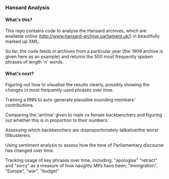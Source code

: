 ### Hansard Analysis

#### What's this?

This repo contains code to analyse the Hansard archives, which are available online (http://www.hansard-archive.parliament.uk/) in beautifully marked up XML.

So far, the code feeds in archives from a particular year (the 1909 archive is given here as an example) and returns the 500 most frequently spoken phrases of length 'n' words.

#### What's next?

Figuring out how to visualise the results clearly, possibly showing the changes in most frequently used phrases over time.

Training a RNN to auto-generate plausible sounding members' contributions.

Comparing the 'airtime' given to male vs female backbenchers and figuring out whether this is in proportion to their numbers.

Assessing which backbenchers are disproportionately talkative/the worst filibusterers.

Using sentiment analysis to assess how the tone of Parliamentary discourse has changed over time.

Tracking usage of key phrases over time, including: "apologise" "retract" and "sorry" as a measure of how naughty MPs have been; "immigration", "Europe", "war", "budget"
